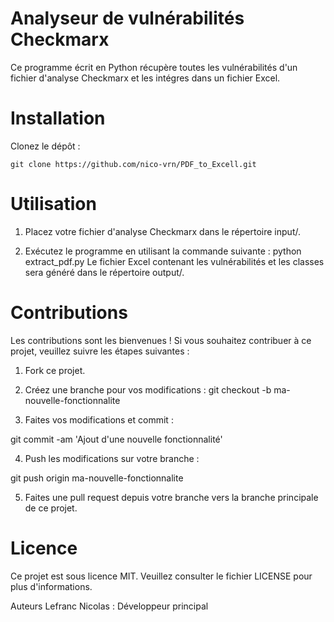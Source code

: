 # Analyseur de vulnérabilités Checkmarx
Ce programme écrit en Python récupère toutes les vulnérabilités d'un fichier d'analyse Checkmarx et les intégres dans un fichier Excel.

# Installation
Clonez le dépôt :

```git clone https://github.com/nico-vrn/PDF_to_Excell.git ```

# Utilisation
1. Placez votre fichier d'analyse Checkmarx dans le répertoire input/.

2. Exécutez le programme en utilisant la commande suivante :
python extract_pdf.py
Le fichier Excel contenant les vulnérabilités et les classes sera généré dans le répertoire output/.

# Contributions
Les contributions sont les bienvenues ! Si vous souhaitez contribuer à ce projet, veuillez suivre les étapes suivantes :

1. Fork ce projet.

2. Créez une branche pour vos modifications :
git checkout -b ma-nouvelle-fonctionnalite

3. Faites vos modifications et commit :

git commit -am 'Ajout d'une nouvelle fonctionnalité'

4. Push les modifications sur votre branche :

git push origin ma-nouvelle-fonctionnalite

5. Faites une pull request depuis votre branche vers la branche principale de ce projet.

# Licence
Ce projet est sous licence MIT. Veuillez consulter le fichier LICENSE pour plus d'informations.

Auteurs
Lefranc Nicolas : Développeur principal
